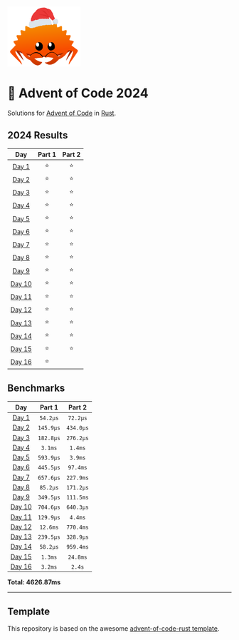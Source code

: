 <img src="./.assets/christmas_ferris.png" width="164">

# 🎄 Advent of Code 2024

Solutions for [Advent of Code](https://adventofcode.com/) in [Rust](https://www.rust-lang.org/).

<!--- advent_readme_stars table --->
## 2024 Results

| Day | Part 1 | Part 2 |
| :---: | :---: | :---: |
| [Day 1](https://adventofcode.com/2024/day/1) | ⭐ | ⭐ |
| [Day 2](https://adventofcode.com/2024/day/2) | ⭐ | ⭐ |
| [Day 3](https://adventofcode.com/2024/day/3) | ⭐ | ⭐ |
| [Day 4](https://adventofcode.com/2024/day/4) | ⭐ | ⭐ |
| [Day 5](https://adventofcode.com/2024/day/5) | ⭐ | ⭐ |
| [Day 6](https://adventofcode.com/2024/day/6) | ⭐ | ⭐ |
| [Day 7](https://adventofcode.com/2024/day/7) | ⭐ | ⭐ |
| [Day 8](https://adventofcode.com/2024/day/8) | ⭐ | ⭐ |
| [Day 9](https://adventofcode.com/2024/day/9) | ⭐ | ⭐ |
| [Day 10](https://adventofcode.com/2024/day/10) | ⭐ | ⭐ |
| [Day 11](https://adventofcode.com/2024/day/11) | ⭐ | ⭐ |
| [Day 12](https://adventofcode.com/2024/day/12) | ⭐ | ⭐ |
| [Day 13](https://adventofcode.com/2024/day/13) | ⭐ | ⭐ |
| [Day 14](https://adventofcode.com/2024/day/14) | ⭐ | ⭐ |
| [Day 15](https://adventofcode.com/2024/day/15) | ⭐ | ⭐ |
| [Day 16](https://adventofcode.com/2024/day/16) | ⭐ |   |
<!--- advent_readme_stars table --->

<!--- benchmarking table --->
## Benchmarks

| Day | Part 1 | Part 2 |
| :---: | :---: | :---:  |
| [Day 1](./src/bin/01.rs) | `54.2µs` | `72.2µs` |
| [Day 2](./src/bin/02.rs) | `145.9µs` | `434.0µs` |
| [Day 3](./src/bin/03.rs) | `182.8µs` | `276.2µs` |
| [Day 4](./src/bin/04.rs) | `3.1ms` | `1.4ms` |
| [Day 5](./src/bin/05.rs) | `593.9µs` | `3.9ms` |
| [Day 6](./src/bin/06.rs) | `445.5µs` | `97.4ms` |
| [Day 7](./src/bin/07.rs) | `657.6µs` | `227.9ms` |
| [Day 8](./src/bin/08.rs) | `85.2µs` | `171.2µs` |
| [Day 9](./src/bin/09.rs) | `349.5µs` | `111.5ms` |
| [Day 10](./src/bin/10.rs) | `704.6µs` | `640.3µs` |
| [Day 11](./src/bin/11.rs) | `129.9µs` | `4.4ms` |
| [Day 12](./src/bin/12.rs) | `12.6ms` | `770.4ms` |
| [Day 13](./src/bin/13.rs) | `239.5µs` | `328.9µs` |
| [Day 14](./src/bin/14.rs) | `58.2µs` | `959.4ms` |
| [Day 15](./src/bin/15.rs) | `1.3ms` | `24.8ms` |
| [Day 16](./src/bin/16.rs) | `3.2ms` | `2.4s` |

**Total: 4626.87ms**
<!--- benchmarking table --->

---

## Template 

This repository is based on the awesome [advent-of-code-rust template](https://github.com/fspoettel/advent-of-code-rust).

